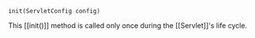 ``init(ServletConfig config)``

This [[init()]] method is called only once during the [[Servlet]]'s life cycle.